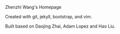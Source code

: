 Zhenzhi Wang's Homepage

Created with git, jekyll, bootstrap, and vim.

Built based on Daojing Zhai, Adam Lopez and Hao Liu.
